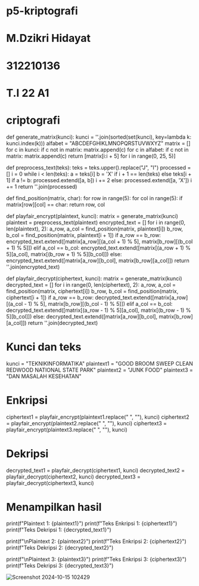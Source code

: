 # p5-kriptografi
# M.Dzikri Hidayat
# 312210136
# T.I 22 A1
# criptografi
def generate_matrix(kunci):
    kunci = ''.join(sorted(set(kunci), key=lambda k: kunci.index(k)))
    alfabet = "ABCDEFGHIKLMNOPQRSTUVWXYZ"
    matrix = []
    for c in kunci:
        if c not in matrix:
            matrix.append(c)
    for c in alfabet:
        if c not in matrix:
            matrix.append(c)
    return [matrix[i:i + 5] for i in range(0, 25, 5)]

def preprocess_text(teks):
    teks = teks.upper().replace("J", "I")
    processed = []
    i = 0
    while i < len(teks):
        a = teks[i]
        b = 'X' if i + 1 == len(teks) else teks[i + 1]
        if a != b:
            processed.extend([a, b])
            i += 2
        else:
            processed.extend([a, 'X'])
            i += 1
    return ''.join(processed)

def find_position(matrix, char):
    for row in range(5):
        for col in range(5):
            if matrix[row][col] == char:
                return row, col

def playfair_encrypt(plaintext, kunci):
    matrix = generate_matrix(kunci)
    plaintext = preprocess_text(plaintext)
    encrypted_text = []
    for i in range(0, len(plaintext), 2):
        a_row, a_col = find_position(matrix, plaintext[i])
        b_row, b_col = find_position(matrix, plaintext[i + 1])
        if a_row == b_row:
            encrypted_text.extend([matrix[a_row][(a_col + 1) % 5], matrix[b_row][(b_col + 1) % 5]])
        elif a_col == b_col:
            encrypted_text.extend([matrix[(a_row + 1) % 5][a_col], matrix[(b_row + 1) % 5][b_col]])
        else:
            encrypted_text.extend([matrix[a_row][b_col], matrix[b_row][a_col]])
    return ''.join(encrypted_text)

def playfair_decrypt(ciphertext, kunci):
    matrix = generate_matrix(kunci)
    decrypted_text = []
    for i in range(0, len(ciphertext), 2):
        a_row, a_col = find_position(matrix, ciphertext[i])
        b_row, b_col = find_position(matrix, ciphertext[i + 1])
        if a_row == b_row:
            decrypted_text.extend([matrix[a_row][(a_col - 1) % 5], matrix[b_row][(b_col - 1) % 5]])
        elif a_col == b_col:
            decrypted_text.extend([matrix[(a_row - 1) % 5][a_col], matrix[(b_row - 1) % 5][b_col]])
        else:
            decrypted_text.extend([matrix[a_row][b_col], matrix[b_row][a_col]])
    return ''.join(decrypted_text)

# Kunci dan teks
kunci = "TEKNIKINFORMATIKA"
plaintext1 = "GOOD BROOM SWEEP CLEAN REDWOOD NATIONAL STATE PARK"
plaintext2 = "JUNK FOOD"
plaintext3 = "DAN MASALAH KESEHATAN"

# Enkripsi
ciphertext1 = playfair_encrypt(plaintext1.replace(" ", ""), kunci)
ciphertext2 = playfair_encrypt(plaintext2.replace(" ", ""), kunci)
ciphertext3 = playfair_encrypt(plaintext3.replace(" ", ""), kunci)

# Dekripsi
decrypted_text1 = playfair_decrypt(ciphertext1, kunci)
decrypted_text2 = playfair_decrypt(ciphertext2, kunci)
decrypted_text3 = playfair_decrypt(ciphertext3, kunci)

# Menampilkan hasil
print(f"Plaintext 1: {plaintext1}")
print(f"Teks Enkripsi 1: {ciphertext1}")
print(f"Teks Dekripsi 1: {decrypted_text1}")

print(f"\nPlaintext 2: {plaintext2}")
print(f"Teks Enkripsi 2: {ciphertext2}")
print(f"Teks Dekripsi 2: {decrypted_text2}")

print(f"\nPlaintext 3: {plaintext3}")
print(f"Teks Enkripsi 3: {ciphertext3}")
print(f"Teks Dekripsi 3: {decrypted_text3}")

![Screenshot 2024-10-15 102429](https://github.com/user-attachments/assets/113a3dc4-7a60-4817-b45b-98073eb51c18)
